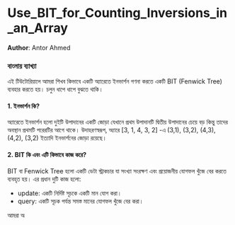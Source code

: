# Use_BIT_for_Counting_Inversions_in_an_Array

**Author**: Antor Ahmed



### বাংলায় ব্যাখ্যা

এই টিউটোরিয়ালে আমরা শিখব কিভাবে একটি অ্যারেতে ইনভার্শন গণনা করতে একটি BIT (Fenwick Tree) ব্যবহার করতে হয়। চলুন ধাপে ধাপে বুঝতে থাকি।

#### 1. ইনভার্শন কি?
অ্যারেতে ইনভার্শন হলো দুইটি উপাদানের একটি জোড়া যেখানে প্রথম উপাদানটি দ্বিতীয় উপাদানের চেয়ে বড় কিন্তু তাদের অবস্থান প্রথমটি পরেরটির আগে থাকে। উদাহরণস্বরূপ, অ্যারে [3, 1, 4, 3, 2] -এ (3,1), (3,2), (4,3), (4,2), (3,2) ইত্যাদি ইনভার্শনের জোড়া রয়েছে।

#### 2. BIT কি এবং এটি কিভাবে কাজ করে?
BIT বা Fenwick Tree হলো একটি ডেটা স্ট্রাকচার যা সংখ্যা সংরক্ষণ এবং প্রয়োজনীয় যোগফল খুঁজে বের করতে ব্যবহৃত হয়। এর প্রধান দুটি কাজ হলো:
- update: একটি নির্দিষ্ট সূচকে একটি মান যোগ করা।
- query: একটি সূচক পর্যন্ত সমস্ত মানের যোগফল খুঁজে বের করা।

আমরা অ